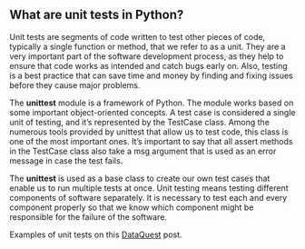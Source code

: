 ## What are unit tests in Python?

Unit tests are segments of code written to test other pieces of code, typically a single function or method, that we refer to as a unit. 
They are a very important part of the software development process, as they help to ensure that code works as intended and catch bugs early on. 
Also, testing is a best practice that can save time and money by finding and fixing issues before they cause major problems.

The **unittest** module is a framework of Python. The module works based on some important object-oriented concepts. 
A test case is considered a single unit of testing, and it’s represented by the TestCase class. 
Among the numerous tools provided by unittest that allow us to test code, this class is one of the most important ones. 
It’s important to say that all assert methods in the TestCase class also take a msg argument that is used as an error message in case the test fails.

The **unittest** is used as a base class to create our own test cases that enable us to run multiple tests at once.
Unit testing means testing different components of software separately. 
It is necessary to test each and every component properly so that we know which component might be responsible for the failure of the software.

Examples of unit tests on this [DataQuest](https://www.dataquest.io/blog/unit-tests-python/) post.

